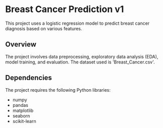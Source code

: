 # Breast Cancer Prediction v1

This project uses a logistic regression model to predict breast cancer diagnosis based on various features.

## Overview

The project involves data preprocessing, exploratory data analysis (EDA), model training, and evaluation. The dataset used is 'Breast_Cancer.csv'.

## Dependencies
The project requires the following Python libraries:

*   numpy
*   pandas
*   matplotlib
*   seaborn
*   scikit-learn
